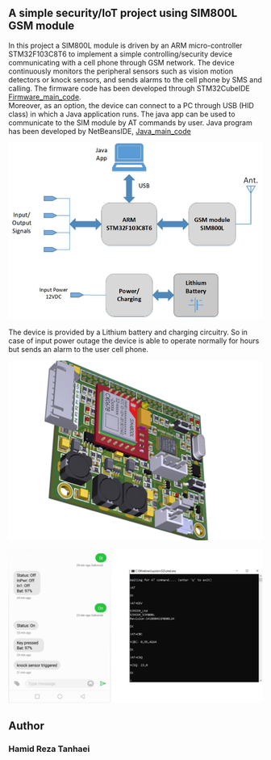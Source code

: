 ## A simple security/IoT project using SIM800L GSM module 
In this project a SIM800L module is driven by an ARM micro-controller STM32F103C8T6 to implement a simple controlling/security device communicating with a cell phone through GSM network. The device continuously monitors the peripheral sensors such as vision motion detectors or knock sensors, and sends alarms to the cell phone by SMS and calling. The firmware code has been developed through STM32CubeIDE [Firmware_main_code](Firmware_stm32c8t6_sim800l/Src/main.c). <br/> 
Moreover, as an option, the device can connect to a PC through USB (HID class) in which a Java application runs. The java app can be used to communicate to the SIM module by AT commands by user. Java program has been developed by NetBeansIDE, [Java_main_code](USBHID_console_Java/src/org/hid4java/org/hid4java/RunHidDevice.java)
<br/>

![overal block diagram](Extras/SIM800.jpg)

The device is provided by a Lithium battery and charging circuitry. So in case of input power outage the device is able to operate normally for hours but sends an alarm to the user cell phone. 


<img src="Extras/IMAGE_3D.jpg" alt="board image" width="600"/>


![screenshots](Extras/sim800_.jpg)
<br/>
## Author
### Hamid Reza Tanhaei

